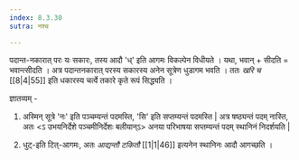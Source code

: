 ```yaml
---
index: 8.3.30
sutra: नश्च

---
```

पदान्त-नकारात् परः यः सकारः, तस्य आदौ 'ध्' इति आगमः विकल्पेन विधीयते । यथा, भवान् + सीदति = भवान्त्सीदति । अत्र पदान्तनकारात् परस्य सकारस्य अनेन सूत्रेण धुडागम भवति । ततः _खरि च_ [[8|4|55]] इति धकारस्य चर्त्वे तकारे कृते रूपं सिद्ध्यति ।



ज्ञातव्यम् -

1. अस्मिन् सूत्रे 'नः' इति पञ्चम्यन्तं पदमस्ति, 'सि' इति सप्तम्यन्तं पदमस्ति | अत्र षष्ठ्यन्तं पदम् नास्ति, अतः <ऽ उभयनिर्देशे पञ्चमीनिर्देशः बलीयान्ऽ> अनया परिभाषया सप्तम्यन्तं पदम् स्थानिनं निदर्शयति |

2. धुट्-इति टित्-आगमः, अतः _आद्यन्तौ टकितौ_ [[1|1|46]] इत्यनेन स्थानिनः आदौ आगच्छति ।

